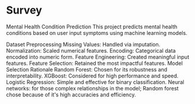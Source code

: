 # Survey
Mental Health Condition Prediction
This project predicts mental health conditions based on user input symptoms using machine learning models.

Dataset Preprocessing
Missing Values: Handled via imputation.
Normalization: Scaled numerical features.
Encoding: Categorical data encoded into numeric form.
Feature Engineering: Created meaningful input features.
Feature Selection: Retained the most impactful features.
Model Selection Rationale
Random Forest: Chosen for its robustness and interpretability.
XGBoost: Considered for high performance and speed.
Logistic Regression: Simple and effective for binary classification.
Neural networks: for those complex relationships in the model; Random forest chose because of it's high accuracies and efficiency.
